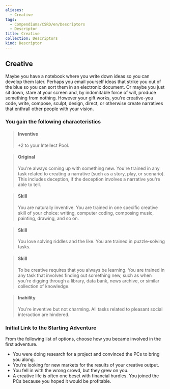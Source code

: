 ```yaml
---
aliases:
  - Creative
tags:
  - Compendiums/CSRD/en/Descriptors
  - Descriptor
title: Creative
collection: Descriptors
kind: Descriptor
---
```

## Creative  
Maybe you have a notebook where you write down ideas so you can develop them later. Perhaps you email yourself ideas that strike you out of the blue so you can sort them in an electronic document. Or maybe you just sit down, stare at your screen and, by indomitable force of will, produce something from nothing. However your gift works, you're creative-you code, write, compose, sculpt, design, direct, or otherwise create narratives that enthrall other people with your vision.
### You gain the following characteristics  
> #### Inventive
> +2 to your Intellect Pool.  

> #### Original
> You're always coming up with something new. You're trained in any task related to creating a narrative (such as a story, play, or scenario). This includes deception, if the deception involves a narrative you're able to tell.  

> #### Skill
> You are naturally inventive. You are trained in one specific creative skill of your choice: writing, computer coding, composing music, painting, drawing, and so on.  

> #### Skill
> You love solving riddles and the like. You are trained in puzzle-solving tasks.  

> #### Skill
> To be creative requires that you always be learning. You are trained in any task that involves finding out something new, such as when you're digging through a library, data bank, news archive, or similar collection of knowledge.  

> #### Inability
> You're inventive but not charming. All tasks related to pleasant social interaction are hindered.  

### Initial Link to the Starting Adventure  
From the following list of options, choose how you became involved in the first adventure.  
- You were doing research for a project and convinced the PCs to bring you along.  
- You're looking for new markets for the results of your creative output.  
- You fell in with the wrong crowd, but they grew on you.  
- A creative life is often one beset with financial hurdles. You joined the PCs because you hoped it would be profitable.  